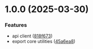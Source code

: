 # 1.0.0 (2025-03-30)


### Features

* api client ([818f673](https://github.com/h33n0k/grepper-node/commit/818f673418a3f3889d836d6b7d884cd4a8a8eae4))
* export core utilities ([45a6ea8](https://github.com/h33n0k/grepper-node/commit/45a6ea80e351c8a07a32d2039602857f8768dd32))
